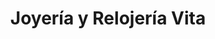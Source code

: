 ---
title: "Joyería y Relojería Vita"
url: /san-isidro-de-el-general/joyeria-y-relojeria-vita/
shop: joyería
---